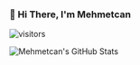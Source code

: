 ### 👋 Hi There, I'm Mehmetcan

![visitors](https://visitor-badge.laobi.icu/badge?page_id=mehmetcangulesci)

![Mehmetcan's GitHub Stats](https://github-readme-stats.vercel.app/api?username=mehmetcangulesci&hide=[%22issues%22,%22contribs%22]&show_icons=true&title_color=fff&icon_color=79ff97&text_color=9f9f9f&bg_color=151515)

